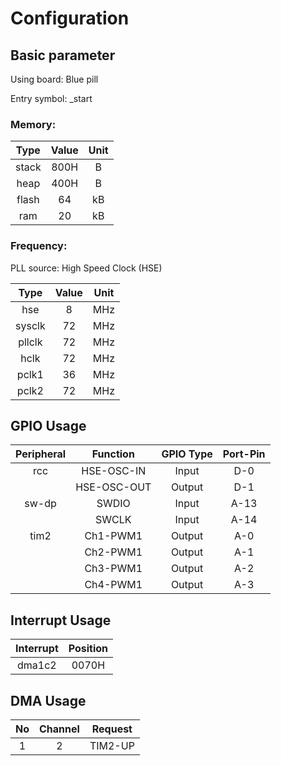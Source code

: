 # Configuration

## Basic parameter

Using board: Blue pill

Entry symbol: _start

### Memory:

|Type       |   Value    |   Unit   | 
|:--:       |   :--:     |   :--:   |
|stack      |   800H     |   B      |
|heap       |   400H     |   B      |
|flash      |   64       |   kB     |
|ram        |   20       |   kB     |

### Frequency:

PLL source: High Speed Clock (HSE)

|Type       |   Value    |   Unit   | 
|:--:       |   :--:     |   :--:   |
|hse        |   8        |   MHz    |
|sysclk     |   72       |   MHz    |
|pllclk     |   72       |   MHz    |
|hclk       |   72       |   MHz    |
|pclk1      |   36       |   MHz    |
|pclk2      |   72       |   MHz    |


## GPIO Usage

|Peripheral |   Function    |     GPIO Type |   Port-Pin |
|:--:       |   :--:        |     :--:      |   :--:     |
|rcc        |   HSE-OSC-IN  |     Input     |   D-0      |
|           |   HSE-OSC-OUT |     Output    |   D-1      |
|sw-dp      |   SWDIO       |     Input     |   A-13     |
|           |   SWCLK       |     Input     |   A-14     |
|tim2       |   Ch1-PWM1    |     Output    |   A-0      |
|           |   Ch2-PWM1    |     Output    |   A-1      |
|           |   Ch3-PWM1    |     Output    |   A-2      |
|           |   Ch4-PWM1    |     Output    |   A-3      |

## Interrupt Usage

|   Interrupt  | Position |
|   :--:       | :--:     |
|   dma1c2     | 0070H    |

## DMA Usage

|No  |  Channel    |   Request    |
|:--:|  :--:       |   :--:       |
|1   |  2          |   TIM2-UP    |
